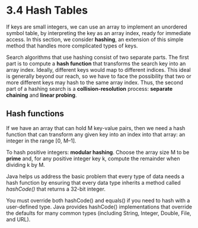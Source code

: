# 3.4 Hash Tables

If keys are small integers, we can use an array to implement an unordered symbol table, by interpreting the key as an array index, ready for immediate access. In this section, we consider **hashing**, an extension of this simple method that handles more complicated types of keys.

Search algorithms that use hashing consist of two separate parts. The first part is to compute a **hash function** that transforms the search key into an array index. Ideally, different keys would map to different indices. This ideal is generally beyond our reach, so we have to face the possibility that two or more different keys may hash to the same array index. Thus, the second part of a hashing search is a **collision-resolution** process: **separate chaining** and **linear probing**.

## Hash functions

If we have an array that can hold M key-value pairs, then we need a hash function that can transform any given key into an index into that array: an integer in the range \[0, M–1\].

To hash positive integers: **modular hashing**. Choose the array size M to be **prime** and, for any positive integer key k, compute the remainder when dividing k by M.

Java helps us address the basic problem that every type of data needs a hash function by ensuring that every data type inherits a method called _hashCode\(\)_ that returns a 32-bit integer.

You must override both hashCode\(\) and equals\(\) if you need to hash with a user-defined type. Java provides hashCode\(\) implementations that override the defaults for many common types \(including String, Integer, Double, File, and URL\).





